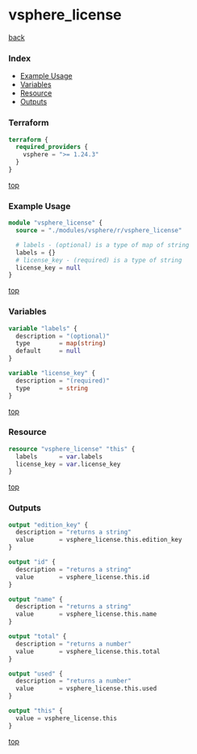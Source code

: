 # vsphere_license

[back](../vsphere.md)

### Index

- [Example Usage](#example-usage)
- [Variables](#variables)
- [Resource](#resource)
- [Outputs](#outputs)

### Terraform

```terraform
terraform {
  required_providers {
    vsphere = ">= 1.24.3"
  }
}
```

[top](#index)

### Example Usage

```terraform
module "vsphere_license" {
  source = "./modules/vsphere/r/vsphere_license"

  # labels - (optional) is a type of map of string
  labels = {}
  # license_key - (required) is a type of string
  license_key = null
}
```

[top](#index)

### Variables

```terraform
variable "labels" {
  description = "(optional)"
  type        = map(string)
  default     = null
}

variable "license_key" {
  description = "(required)"
  type        = string
}
```

[top](#index)

### Resource

```terraform
resource "vsphere_license" "this" {
  labels      = var.labels
  license_key = var.license_key
}
```

[top](#index)

### Outputs

```terraform
output "edition_key" {
  description = "returns a string"
  value       = vsphere_license.this.edition_key
}

output "id" {
  description = "returns a string"
  value       = vsphere_license.this.id
}

output "name" {
  description = "returns a string"
  value       = vsphere_license.this.name
}

output "total" {
  description = "returns a number"
  value       = vsphere_license.this.total
}

output "used" {
  description = "returns a number"
  value       = vsphere_license.this.used
}

output "this" {
  value = vsphere_license.this
}
```

[top](#index)